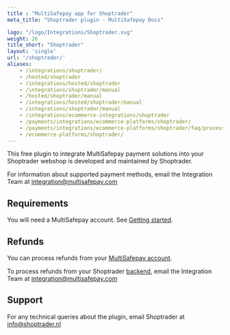 ```yaml
---
title : "MultiSafepay app for Shoptrader"
meta_title: "Shoptrader plugin - MultiSafepay Docs"

logo: "/logo/Integrations/Shoptrader.svg"
weight: 26
title_short: "Shoptrader"
layout: 'single'
url: '/shoptrader/'
aliases: 
    - /integrations/shoptrader/
    - /hosted/shoptrader
    - /integrations/hosted/shoptrader
    - /integrations/shoptrader/manual
    - /hosted/shoptrader/manual
    - /integrations/hosted/shoptrader/manual
    - /integrations/shoptrader/manual
    - /integrations/ecommerce-integrations/shoptrader
    - /payments/integrations/ecommerce-platforms/shoptrader/
    - /payments/integrations/ecommerce-platforms/shoptrader/faq/processing-refunds/
    - /ecommerce-platforms/shoptrader/
---
```

This free plugin to integrate MultiSafepay payment solutions into your Shoptrader webshop is developed and maintained by Shoptrader. 

For information about supported payment methods, email the Integration Team at <integration@multisafepay.com>

## Requirements
You will need a MultiSafepay account. See [Getting started](/getting-started/).

## Refunds

You can process refunds from your [MultiSafepay account](https://merchant.multisafepay.com).

To process refunds from your Shoptrader [backend](/getting-started/glossary/#backend), email the Integration Team at <integration@multisafepay.com>

## Support
For any technical queries about the plugin, email Shoptrader at <info@shoptrader.nl>